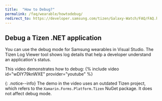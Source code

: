 ```yaml
---
title:  "How to Debug?"
permalink: /faq/wearable/howtodebug/
redirect_to: https://developer.samsung.com/tizen/Galaxy-Watch/FAQ/FAQ.html
---
```


## Debug a Tizen .NET application
You can use the debug mode for Samsung wearables in Visual Studio.
The Tizen Log Viewer tool shows log details that help a developer understand an application's status.

This video demonstrates how to debug:
{% include video id="wDIY79knWXE" provider="youtube" %}

{: .notice--info}
The demo in the video uses an outdated Tizen project, which refers to the `Xamarin.Forms.Platform.Tizen` NuGet package. It does not affect debug mode.
